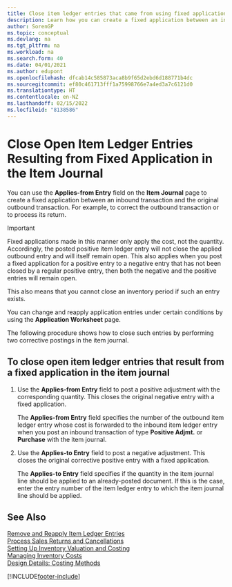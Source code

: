 ```yaml
---
title: Close item ledger entries that came from using fixed application
description: Learn how you can create a fixed application between an inbound transaction and the original outbound transaction in the item journal.
author: SorenGP
ms.topic: conceptual
ms.devlang: na
ms.tgt_pltfrm: na
ms.workload: na
ms.search.form: 40
ms.date: 04/01/2021
ms.author: edupont
ms.openlocfilehash: dfcab14c585873aca8b9f65d2ebd6d188771b4dc
ms.sourcegitcommit: ef80c461713fff1a75998766e7a4ed3a7c6121d0
ms.translationtype: HT
ms.contentlocale: en-NZ
ms.lasthandoff: 02/15/2022
ms.locfileid: "8138586"
---
```

# <a name="close-open-item-ledger-entries-resulting-from-fixed-application-in-the-item-journal"></a>Close Open Item Ledger Entries Resulting from Fixed Application in the Item Journal

You can use the **Applies-from Entry** field on the **Item Journal** page to create a fixed application between an inbound transaction and the original outbound transaction. For example, to correct the outbound transaction or to process its return.  

> [!IMPORTANT]  
> Fixed applications made in this manner only apply the cost, not the quantity. Accordingly, the posted positive item ledger entry will not close the applied outbound entry and will itself remain open. This also applies when you post a fixed application for a positive entry to a negative entry that has not been closed by a regular positive entry, then both the negative and the positive entries will remain open.  
>
> This also means that you cannot close an inventory period if such an entry exists.  

You can change and reapply application entries under certain conditions by using the **Application Worksheet** page.  

The following procedure shows how to close such entries by performing two corrective postings in the item journal.  

## <a name="to-close-open-item-ledger-entries-that-result-from-a-fixed-application-in-the-item-journal"></a>To close open item ledger entries that result from a fixed application in the item journal  

1. Use the **Applies-from Entry** field to post a positive adjustment with the corresponding quantity. This closes the original negative entry with a fixed application.  

    The **Applies-from Entry** field specifies the number of the outbound item ledger entry whose cost is forwarded to the inbound item ledger entry when you post an inbound transaction of type **Positive Adjmt.** or **Purchase** with the item journal.  
2. Use the **Applies-to Entry** field to post a negative adjustment. This closes the original corrective positive entry with a fixed application.  

    The **Applies-to Entry** field specifies if the quantity in the item journal line should be applied to an already-posted document. If this is the case, enter the entry number of the item ledger entry to which the item journal line should be applied.

## <a name="see-also"></a>See Also

[Remove and Reapply Item Ledger Entries](finance-how-to-remove-and-reapply-item-entries.md)  
[Process Sales Returns and Cancellations](sales-how-process-sales-returns-cancellations.md)  
[Setting Up Inventory Valuation and Costing](finance-set-up-inventory-valuation-and-costing.md)  
[Managing Inventory Costs](finance-manage-inventory-costs.md)  
[Design Details: Costing Methods](design-details-costing-methods.md)


[!INCLUDE[footer-include](includes/footer-banner.md)]